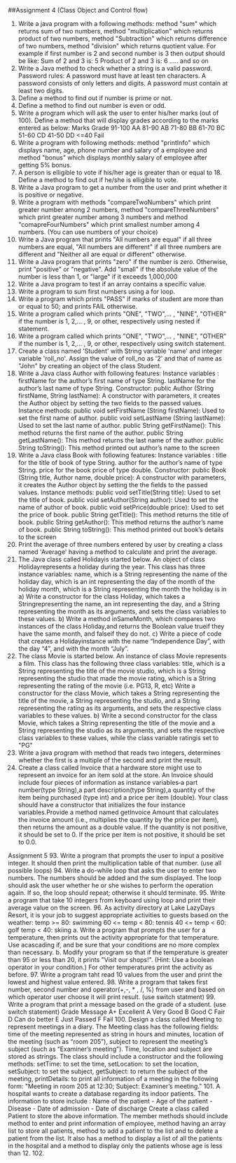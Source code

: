 ##Assignment 4 (Class Object and Control flow)

1. Write a java program with a following methods:  method "sum" which returns sum of two numbers,  method "multiplication" which returns product of two numbers, method "Subtraction" which returns difference of two numbers, method "division" which returns quotient value. For example if first number is 2 and second number is 3 then output should be like:
Sum of 2 and 3 is: 5
Product of 2 and 3 is: 6
..... and so on
2. Write a Java method to check whether a string is a valid password.
Password rules:
A password must have at least ten characters.
A password consists of only letters and digits.
A password must contain at least two digits.
3. Define a method to find out if number is prime or not.
4. Define a method to find out number is even or odd. 
5. Write a program which will ask the user to enter his/her marks (out of 100). Define a method that will display grades according to the marks entered as below:
Marks        Grade
91-100         AA
81-90          AB
71-80          BB
61-70          BC
51-60          CD
41-50          DD
<=40          Fail
74. Write a program with following methods: method "printInfo" which displays name, age, phone number and salary of a employee and method "bonus" which displays monthly salary of employee after getting 5% bonus.
75. A person is elligible to vote if his/her age is greater than or equal to 18. Define a method to find out if he/she is elligible to vote.
76. Write a Java program to get a number from the user and print whether it is positive or negative.
77. Write a program with methods "compareTwoNumbers" which print greater number among 2 numbers, method "compareThreeNumbers" which print greater number among 3 numbers and method "comapreFourNumbers" which print smallest number among 4 numbers. (You can use numbers of your choice)
78. Write a Java program that prints "All numbers are equal" if all three numbers are equal, "All numbers are different" if all three numbers are different and "Neither all are equal or different" otherwise.
79. Write a Java program that prints "zero" if the number is zero. Otherwise, print "positive" or "negative". Add "small" if the absolute value of the number is less than 1, or "large" if it exceeds 1,000,000
80. Write a Java program to test if an array contains a specific value. 
81. Write a program to sum first numbers using a for loop.
82. Write a program which prints "PASS" if marks of student are more than or equal to 50; and prints FAIL otherwise.
83. Write a program called which prints "ONE", "TWO",... , "NINE", "OTHER" if the number is 1, 2,... , 9, or other, respectively using nested if statement. 
84. Write a program called which prints "ONE", "TWO",... , "NINE", "OTHER" if the number is 1, 2,... , 9, or other, respectively using switch statement.
85. Create a class named 'Student' with String variable 'name' and integer variable 'roll_no'. Assign the value of roll_no as '2' and that of name as "John" by creating an object of the class Student.
86. Write a Java class Author with following features:
Instance variables :
firstName for the author’s first name of type String.
lastName for the author’s last name of type String.
Constructor:
public Author (String firstName, String lastName): A constructor with parameters, it creates the Author object by setting the two fields to the passed values.
Instance methods:
public void setFirstName (String firstName): Used to set the first name of author.
public void setLastName (String lastName): Used to set the last name of author.
public String getFirstName(): This method returns the first name of the author.
public String getLastName(): This method returns the last name of the author.
public String toString(): This method printed out author’s name to the screen
87. Write a Java class Book with following features:
Instance variables :
title for the title of book of type String.
author for the author’s name of type String.
price for the book price of type double.
Constructor:
public Book (String title, Author name, double price): A constructor with parameters, it creates the Author object by setting the the fields to the passed values.
Instance methods:
public void setTitle(String title): Used to set the title of book.
public void setAuthor(String author): Used to set the name of author of book.
public void setPrice(double price): Used to set the price of book.
public String getTitle(): This method returns the title of book.
public String getAuthor(): This method returns the author’s name of book.
public String toString(): This method printed out book’s details to the screen
88. Print the average of three numbers entered by user by creating a class named 'Average' having a method to calculate and print the average.
89. The Java class called Holidayis started below. An object of class Holidayrepresents a
holiday during the year. This class has three instance variables:
name, which is a String representing the name of the holiday
day, which is an int representing the day of the month of the holiday
month, which is a String representing the month the holiday is in
a) Write a constructor for the class Holiday, which takes a Stringrepresenting the name, an
int representing the day, and a String representing the month as its arguments, and sets the
class variables to these values.
b) Write a method inSameMonth, which compares two instances of the class Holiday,and
returns the Boolean value trueif they have the same month, and falseif they do not.
c) Write a piece of code that creates a Holidayinstance with the name “Independence Day”,
with the day “4”, and with the month “July”.
90. The class Movie is started below. An instance of class Movie represents a film. This class
has the following three class variables:
title, which is a String representing the title of the movie
studio, which is a String representing the studio that made the movie
rating, which is a String representing the rating of the movie (i.e. PG­13, R, etc)
Write a constructor for the class Movie, which takes a String representing the title of the
movie, a String representing the studio, and a String representing the rating as its
arguments, and sets the respective class variables to these values.
b) Write a second constructor for the class Movie, which takes a String representing the title
of the movie and a String representing the studio as its arguments, and sets the respective
class variables to these values, while the class variable ratingis set to "PG"
91. Write a java program with method that reads two integers, determines whether the first is a multiple of the second and print
the result.
92. Create a class called Invoice that a hardware store might use to represent an invoice for an item sold at the store.
An Invoice should include four pieces of information as instance variables‐a part number(type String),a part
description(type String),a quantity of the item being purchased (type int) and a price per item  (double). Your
class should have a constructor that initializes the four instance variables.Provide a method named getInvoice Amount that calculates the invoice
amount (i.e., multiplies the quantity by the price per item), then returns the amount as a double value. If the
quantity is not positive, it should be set to 0. If the price per item is not positive, it should be set to 0.0.

Assignment 5 
93. Write a program that prompts the user to input a positive integer. It should then print the multiplication table of that number. (use all possible loops)
94. Write a do-while loop that asks the user to enter two numbers. The numbers should be added and the sum displayed. The loop should ask the user whether he or she wishes to perform the operation again. If so, the loop should repeat; otherwise it should terminate.
95. Write a program that take 10 integers from keyboard using loop and print their average value on the screen.
96. As activity directory at Lake LazyDays Resort, it is your job to suggest appropriate activities to guests based on the weather: 
temp >= 80: swimming
60 <= temp < 80: tennis
40 <= temp < 60: golf
temp < 40: skiing
a. Write a program that prompts the user for a temperature, then prints out the activity appropriate for that temperature. Use acascading if, and be sure that your conditions are no more complex than necessary.
b. Modify your program so that if the temperature is greater than 95 or less than 20, it prints "Visit our shops!". (Hint: Use a boolean operator in your condition.) For other temperatures print the activity as before.
97. Write a program taht read 10 values from the user and print the lowest and highest value entered.
98. Write a program that takes first number, second number and operator(+,-, * , /, %) from user and based on which operator user choose it will print result. (use switch statment)
99. Write a program that print a message based on the grade of a student. (use switch statement)
Grade	Message
A+	Excellent
A	Very Good 
B	Good
C	Fair
D	Can do better
E	Just Passed
F 	Fail
100. Design a class called Meeting to represent meetings in a diary. The Meeting class has the following fields:
time of the meeting represented as string in hours and minutes, location of the meeting (such as “room 205”), subject to represent the meeting’s subject (such as “Examiner’s meeting”). 
Time, location and subject are stored as strings.
The class should include a constructor and the following methods: setTime: to set the time, setLocation: to set the location, setSubject: to set the subject, getSubject: to return the subject of the meeting, printDetails: to print all information of a meeting in the following form:
"Meeting in room 205 at 12:30; Subject: Examiner’s meeting."
101. A hospital wants to create a database regarding its indoor patients. The information to store include : Name of the patient - Age of the patient - Disease - Date of admission - Date of discharge
Create a class called Patient to store the above information. The member methods should include method to enter and print information of employee, method having an array list to store all patients, method to add a patient to the list and to delete a patient from the list. 
It also has a method to display a list of all the patients in the hospital and a method to display only the patients whose age is less than 12. 
102. 

